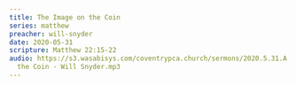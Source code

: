 ```yaml
---
title: The Image on the Coin
series: matthew
preacher: will-snyder
date: 2020-05-31
scripture: Matthew 22:15-22
audio: https://s3.wasabisys.com/coventrypca.church/sermons/2020.5.31.A The Image on
  the Coin - Will Snyder.mp3
---
```

